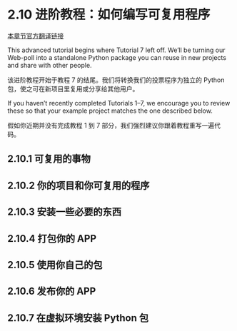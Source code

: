# 2.10 进阶教程：如何编写可复用程序

[本章节官方翻译链接](https://docs.djangoproject.com/zh-hans/3.1/intro/reusable-apps/)

This advanced tutorial begins where Tutorial 7 left off. We’ll be turning our Web-poll into a standalone Python package you can reuse in new projects and share with other people.

该进阶教程开始于教程 7 的结尾。我们将转换我们的投票程序为独立的 Python 包，使之可在新项目里复用或分享给其他用户。

If you haven’t recently completed Tutorials 1–7, we encourage you to review these so that your example project matches the one described below.

假如你近期并没有完成教程 1 到 7 部分，我们强烈建议你跟着教程重写一遍代码。

## 2.10.1 可复用的事物

## 2.10.2 你的项目和你可复用的程序

## 2.10.3 安装一些必要的东西

## 2.10.4 打包你的 APP

## 2.10.5 使用你自己的包

## 2.10.6 发布你的 APP

## 2.10.7 在虚拟环境安装 Python 包
